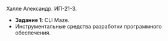 Халле Александр. ИП-21-3.

-  **Задание 1**: CLI Maze.
-  Инструментальные средства разработки программного обеспечения.
